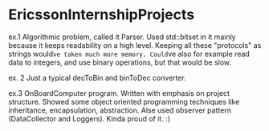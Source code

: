 # EricssonInternshipProjects

ex.1 
  Algorithmic problem, called it Parser.
  Used std::bitset in it mainly because it keeps readability on a high level.
  Keeping all these "protocols" as strings would`ve taken much more memory.
  Could`ve also for example read data to integers, and use binary operations,
  but that would be slow.
  
ex. 2
  Just a typical decToBin and binToDec converter.
  
ex.3
  OnBoardComputer program.
  Written with emphasis on project structure.
  Showed some object oriented programming techniques like inheritance, encapsulation, abstraction.
  Alse used observer pattern (DataCollector and Loggers).
  Kinda proud of it. :)
